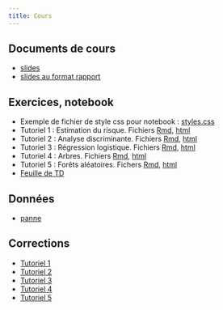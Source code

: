 ```yaml
---
title: Cours
---
```



## Documents de cours

- [slides](classif_sup.pdf)
- [slides au format rapport](cours_article.pdf)

<!--
- [slides](cepe_classif.pdf)
- [slides au format rapport](cepe_article.pdf)
-->

## Exercices, notebook

- Exemple de fichier de style css pour notebook : [styles.css](styles.css)
- Tutoriel 1 : Estimation du risque. Fichiers [Rmd](stu_tuto1_risque.Rmd), [html](stu_tuto1_risque.nb.html)
- Tutoriel 2 : Analyse discriminante. Fichiers [Rmd](stu_tuto2_lda_R2.Rmd), [html](stu_tuto2_lda_R2.nb.html)
- Tutoriel 3 : Régression logistique. Fichiers [Rmd](stu_tuto3_logit.Rmd), [html](stu_tuto3_logit.nb.html)
- Tutoriel 4 : Arbres. Fichiers [Rmd](stu_tuto4_arbres_R2.Rmd), [html](stu_tuto4_arbres_R2.nb.html)
- Tutoriel 5 : Forêts aléatoires. Fichers [Rmd](stu_tuto5_foret_R2.Rmd), [html](stu_tuto5_foret_R2.nb.html)
- [Feuille de TD](td.pdf)

## Données

- [panne](panne.txt)

## Corrections

- [Tutoriel 1](tuto1_risque.html)
- [Tutoriel 2](tuto2_lda.html)
- [Tutoriel 3](tuto3_logit.html)
- [Tutoriel 4](tuto4_arbres.html)
- [Tutoriel 5](tuto5_foret.html)
